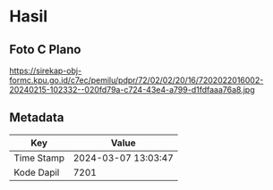 # Hasil

## Foto C Plano

https://sirekap-obj-formc.kpu.go.id/c7ec/pemilu/pdpr/72/02/02/20/16/7202022016002-20240215-102332--020fd79a-c724-43e4-a799-d1fdfaaa76a8.jpg


## Metadata

| Key        | Value               |
| ---------- | ------------------- |
| Time Stamp | 2024-03-07 13:03:47 |
| Kode Dapil | 7201                |



